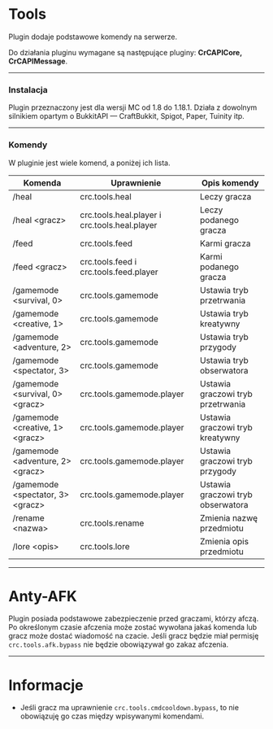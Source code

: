 # Tools

Plugin dodaje podstawowe komendy na serwerze.

Do działania pluginu wymagane są następujące pluginy: **CrCAPICore, CrCAPIMessage**.
___

### Instalacja

Plugin przeznaczony jest dla wersji MC od 1.8 do 1.18.1. Działa z dowolnym silnikiem opartym o BukkitAPI — CraftBukkit,
Spigot, Paper, Tuinity itp.
___

### Komendy

W pluginie jest wiele komend, a poniżej ich lista.

| Komenda                           | Uprawnienie                                   | Opis komendy                      |
|-----------------------------------|-----------------------------------------------|-----------------------------------|
| /heal                             | crc.tools.heal                                | Leczy gracza                      |
| /heal \<gracz>                    | crc.tools.heal.player i crc.tools.heal.player | Leczy podanego gracza             |
| /feed                             | crc.tools.feed                                | Karmi gracza                      |
| /feed \<gracz>                    | crc.tools.feed i crc.tools.feed.player        | Karmi podanego gracza             |
| /gamemode <survival, 0>           | crc.tools.gamemode                            | Ustawia tryb przetrwania          |
| /gamemode <creative, 1>           | crc.tools.gamemode                            | Ustawia tryb kreatywny            |
| /gamemode <adventure, 2>          | crc.tools.gamemode                            | Ustawia tryb przygody             |
| /gamemode <spectator, 3>          | crc.tools.gamemode                            | Ustawia tryb obserwatora          |
| /gamemode <survival, 0> \<gracz>  | crc.tools.gamemode.player                     | Ustawia graczowi tryb przetrwania |
| /gamemode <creative, 1> \<gracz>  | crc.tools.gamemode.player                     | Ustawia graczowi tryb kreatywny   |
| /gamemode <adventure, 2> \<gracz> | crc.tools.gamemode.player                     | Ustawia graczowi tryb przygody    |
| /gamemode <spectator, 3> \<gracz> | crc.tools.gamemode.player                     | Ustawia graczowi tryb obserwatora |
| /rename \<nazwa>                  | crc.tools.rename                              | Zmienia nazwę przedmiotu          |
| /lore \<opis>                     | crc.tools.lore                                | Zmienia opis przedmiotu           |

___

# Anty-AFK

Plugin posiada podstawowe zabezpieczenie przed graczami, którzy afczą. Po określonym czasie afczenia może zostać
wywołana jakaś komenda lub gracz może dostać wiadomość na czacie. Jeśli gracz będzie miał
permisję `crc.tools.afk.bypass` nie będzie obowiązywał go zakaz afczenia.
___

# Informacje

* Jeśli gracz ma uprawnienie `crc.tools.cmdcooldown.bypass`, to nie obowiązuję go czas między wpisywanymi komendami.